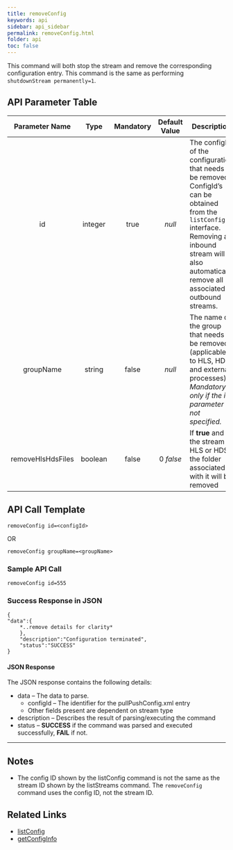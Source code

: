 ```yaml
---
title: removeConfig
keywords: api
sidebar: api_sidebar
permalink: removeConfig.html
folder: api
toc: false
---
```


This command will both stop the stream and remove the corresponding configuration entry. This command is the same as performing `shutdownStream permanently=1`.



## API Parameter Table



|  Parameter Name   |  Type   | Mandatory | Default Value | Description                              |
| :---------------: | :-----: | :-------: | :-----------: | ---------------------------------------- |
|        id         | integer |   true    |    *null*     | The configId of the configuration that needs to be removed. ConfigId’s can be obtained from the `listConfig` interface. Removing an inbound stream will also automatically remove all associated outbound streams. |
|     groupName     | string  |   false   |    *null*     | The name of the group that needs to be removed (applicable to HLS, HDS and external processes). *Mandatory only if the id parameter is not specified.* |
| removeHlsHdsFiles | boolean |   false   |   0 *false*   | If **true** and the stream is HLS or HDS, the folder associated with it will be removed |



## API Call Template

``` 
removeConfig id=<configId>
```

OR

``` 
removeConfig groupName=<groupName>
```



### Sample API Call

``` 
removeConfig id=555
```



### Success Response in JSON

``` 
{
"data":{
    *..remove details for clarity*
    },
    "description":"Configuration terminated",
    "status":"SUCCESS"
}
```



#### JSON Response

The JSON response contains the following details:

- data – The data to parse.
  - configId – The identifier for the pullPushConfig.xml entry
  - Other fields present are dependent on stream type
- description – Describes the result of parsing/executing the command
- status – **SUCCESS** if the command was parsed and executed successfully, **FAIL** if not.

------

## Notes

- The config ID shown by the listConfig command is not the same as the stream ID shown by the listStreams command. The `removeConfig` command uses the config ID, not the stream ID.




## Related Links

- [listConfig](listConfig.html)
- [getConfigInfo](getConfigInfo.html)